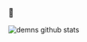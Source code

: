 ### 💖
![demns github stats](https://github-readme-stats.vercel.app/api?username=demns&hide=stars,contribs&count_private=true&show_icons=true&theme=radical)

<!--
**demns/demns** is a ✨ _special_ ✨ repository because its `README.md` (this file) appears on your GitHub profile.

Here are some ideas to get you started:

- 🔭 I’m currently working on ...
- 🌱 I’m currently learning ...
- 👯 I’m looking to collaborate on ...
- 🤔 I’m looking for help with ...
- 💬 Ask me about ...
- 📫 How to reach me: ...
- 😄 Pronouns: ...
- ⚡ Fun fact: ...
-->
